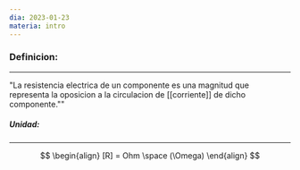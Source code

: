 ```yaml
---
dia: 2023-01-23
materia: intro
---
```

### **Definicion:**
---
"La resistencia electrica de un componente es una magnitud que representa la oposicion a la circulacion de [[corriente]] de dicho componente.""

##### **Unidad:**
---
$$
\begin{align}
[R] = Ohm \space (\Omega)
\end{align}
$$
